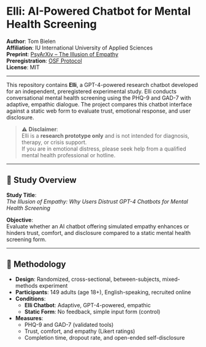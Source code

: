 # Elli: AI-Powered Chatbot for Mental Health Screening

**Author**: Tom Bielen  
**Affiliation**: IU International University of Applied Sciences  
**Preprint**: [PsyArXiv – The Illusion of Empathy](https://osf.io/preprints/psyarxiv/32ztw_v1)  
**Preregistration**: [OSF Protocol](https://osf.io/6yrkw/)  
**License**: MIT

---

This repository contains **Elli**, a GPT-4-powered research chatbot developed for an independent, preregistered experimental study. Elli conducts conversational mental health screening using the PHQ-9 and GAD-7 with adaptive, empathic dialogue. The project compares this chatbot interface against a static web form to evaluate trust, emotional response, and user disclosure.

> ⚠️ **Disclaimer**:  
> Elli is a **research prototype only** and is not intended for diagnosis, therapy, or crisis support.  
> If you are in emotional distress, please seek help from a qualified mental health professional or hotline.

---

## 🧠 Study Overview

**Study Title**:  
_The Illusion of Empathy: Why Users Distrust GPT-4 Chatbots for Mental Health Screening_

**Objective**:  
Evaluate whether an AI chatbot offering simulated empathy enhances or hinders trust, comfort, and disclosure compared to a static mental health screening form.

---

## 🔬 Methodology

- **Design**: Randomized, cross-sectional, between-subjects, mixed-methods experiment
- **Participants**: 149 adults (age 18+), English-speaking, recruited online
- **Conditions**:
  - **Elli Chatbot**: Adaptive, GPT-4-powered, empathic
  - **Static Form**: No feedback, simple input form (control)
- **Measures**:
  - PHQ-9 and GAD-7 (validated tools)
  - Trust, comfort, and empathy (Likert ratings)
  - Completion time, dropout rate, and open-ended self-disclosure